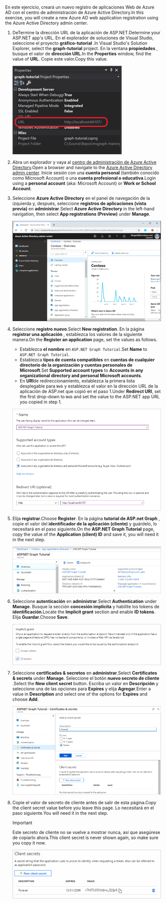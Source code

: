 <!-- markdownlint-disable MD002 MD041 -->

<span data-ttu-id="72f7f-101">En este ejercicio, creará un nuevo registro de aplicaciones Web de Azure AD con el centro de administración de Azure Active Directory.</span><span class="sxs-lookup"><span data-stu-id="72f7f-101">In this exercise, you will create a new Azure AD web application registration using the Azure Active Directory admin center.</span></span>

1. <span data-ttu-id="72f7f-102">DeTermine la dirección URL de la aplicación de ASP.NET.</span><span class="sxs-lookup"><span data-stu-id="72f7f-102">Determine your ASP.NET app's URL.</span></span> <span data-ttu-id="72f7f-103">En el explorador de soluciones de Visual Studio, seleccione el proyecto **gráfico-tutorial** .</span><span class="sxs-lookup"><span data-stu-id="72f7f-103">In Visual Studio's Solution Explorer, select the **graph-tutorial** project.</span></span> <span data-ttu-id="72f7f-104">En la ventana **propiedades** , busque el valor de **dirección URL**.</span><span class="sxs-lookup"><span data-stu-id="72f7f-104">In the **Properties** window, find the value of **URL**.</span></span> <span data-ttu-id="72f7f-105">Copie este valor.</span><span class="sxs-lookup"><span data-stu-id="72f7f-105">Copy this value.</span></span>

    ![Captura de pantalla de la ventana Propiedades de Visual Studio](./images/vs-project-url.png)

1. <span data-ttu-id="72f7f-107">Abra un explorador y vaya al [centro de administración de Azure Active Directory](https://aad.portal.azure.com).</span><span class="sxs-lookup"><span data-stu-id="72f7f-107">Open a browser and navigate to the [Azure Active Directory admin center](https://aad.portal.azure.com).</span></span> <span data-ttu-id="72f7f-108">Inicie sesión con una **cuenta personal** (también conocido como Microsoft Account) o una **cuenta profesional o educativa**.</span><span class="sxs-lookup"><span data-stu-id="72f7f-108">Login using a **personal account** (aka: Microsoft Account) or **Work or School Account**.</span></span>

1. <span data-ttu-id="72f7f-109">Seleccione **Azure Active Directory** en el panel de navegación de la izquierda y, después, seleccione **registros de aplicaciones (vista previa)** en **administrar**.</span><span class="sxs-lookup"><span data-stu-id="72f7f-109">Select **Azure Active Directory** in the left-hand navigation, then select **App registrations (Preview)** under **Manage**.</span></span>

    ![<span data-ttu-id="72f7f-110">Una captura de pantalla de los registros de la aplicación</span><span class="sxs-lookup"><span data-stu-id="72f7f-110">A screenshot of the App registrations</span></span> ](./images/aad-portal-app-registrations.png)

1. <span data-ttu-id="72f7f-111">Seleccione **registro nuevo**.</span><span class="sxs-lookup"><span data-stu-id="72f7f-111">Select **New registration**.</span></span> <span data-ttu-id="72f7f-112">En la página **registrar una aplicación** , establezca los valores de la siguiente manera.</span><span class="sxs-lookup"><span data-stu-id="72f7f-112">On the **Register an application** page, set the values as follows.</span></span>

    - <span data-ttu-id="72f7f-113">Establezca **el nombre** en `ASP.NET Graph Tutorial`.</span><span class="sxs-lookup"><span data-stu-id="72f7f-113">Set **Name** to `ASP.NET Graph Tutorial`.</span></span>
    - <span data-ttu-id="72f7f-114">Establezca **tipos de cuenta compatibles** en **cuentas de cualquier directorio de la organización y cuentas personales de Microsoft**.</span><span class="sxs-lookup"><span data-stu-id="72f7f-114">Set **Supported account types** to **Accounts in any organizational directory and personal Microsoft accounts**.</span></span>
    - <span data-ttu-id="72f7f-115">En **URI**de redireccionamiento, establezca la primera lista desplegable para `Web` y establezca el valor en la dirección URL de la aplicación de ASP.net que copió en el paso 1.</span><span class="sxs-lookup"><span data-stu-id="72f7f-115">Under **Redirect URI**, set the first drop-down to `Web` and set the value to the ASP.NET app URL you copied in step 1.</span></span>

    ![Captura de pantalla de la página registrar una aplicación](./images/aad-register-an-app.png)

1. <span data-ttu-id="72f7f-117">Elija **registrar**.</span><span class="sxs-lookup"><span data-stu-id="72f7f-117">Choose **Register**.</span></span> <span data-ttu-id="72f7f-118">En la página **tutorial de ASP.net Graph** , copie el valor del **identificador de la aplicación (cliente)** y guárdelo, lo necesitará en el paso siguiente.</span><span class="sxs-lookup"><span data-stu-id="72f7f-118">On the **ASP.NET Graph Tutorial** page, copy the value of the **Application (client) ID** and save it, you will need it in the next step.</span></span>

    ![Captura de pantalla del identificador de la aplicación del nuevo registro de la aplicación](./images/aad-application-id.png)

1. <span data-ttu-id="72f7f-120">Seleccione **autenticación** en **administrar**.</span><span class="sxs-lookup"><span data-stu-id="72f7f-120">Select **Authentication** under **Manage**.</span></span> <span data-ttu-id="72f7f-121">Busque la sección **concesión implícita** y habilite los tokens de **identificación**.</span><span class="sxs-lookup"><span data-stu-id="72f7f-121">Locate the **Implicit grant** section and enable **ID tokens**.</span></span> <span data-ttu-id="72f7f-122">Elija **Guardar**.</span><span class="sxs-lookup"><span data-stu-id="72f7f-122">Choose **Save**.</span></span>

    ![Captura de pantalla de la sección de concesión implícita](./images/aad-implicit-grant.png)

1. <span data-ttu-id="72f7f-124">Seleccione **certificados & secretos** en **administrar**.</span><span class="sxs-lookup"><span data-stu-id="72f7f-124">Select **Certificates & secrets** under **Manage**.</span></span> <span data-ttu-id="72f7f-125">Seleccione el botón **nuevo secreto de cliente** .</span><span class="sxs-lookup"><span data-stu-id="72f7f-125">Select the **New client secret** button.</span></span> <span data-ttu-id="72f7f-126">Escriba un valor en **Descripción** y seleccione una de las opciones para **Expires** y elija **Agregar**.</span><span class="sxs-lookup"><span data-stu-id="72f7f-126">Enter a value in **Description** and select one of the options for **Expires** and choose **Add**.</span></span>

    ![Captura de pantalla del cuadro de diálogo Agregar un secreto de cliente](./images/aad-new-client-secret.png)

1. <span data-ttu-id="72f7f-128">Copie el valor de secreto de cliente antes de salir de esta página.</span><span class="sxs-lookup"><span data-stu-id="72f7f-128">Copy the client secret value before you leave this page.</span></span> <span data-ttu-id="72f7f-129">Lo necesitará en el paso siguiente.</span><span class="sxs-lookup"><span data-stu-id="72f7f-129">You will need it in the next step.</span></span>

    > [!IMPORTANT]
    > <span data-ttu-id="72f7f-130">Este secreto de cliente no se vuelve a mostrar nunca, así que asegúrese de copiarlo ahora.</span><span class="sxs-lookup"><span data-stu-id="72f7f-130">This client secret is never shown again, so make sure you copy it now.</span></span>

    ![Captura de pantalla del secreto de cliente recién agregado](./images/aad-copy-client-secret.png)